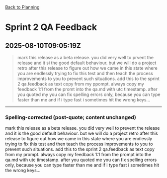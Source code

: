 [Back to Planning](./planning.md)

# Sprint 2 QA Feedback

## 2025-08-10T09:05:19Z
> mark this release as a beta release. you did very well to prvent the release and it si the good default behaviour. but we will do a project retro after this release to figure out how we came in this state where you are endlessly trying to fix this test and then teach the process improvements to you to prevent such situations. add this to the sprint 2 qa.feedback as text copy from my ppompt. always copy my feedback 1:1 from the promt into the qa.md with utc timestamp. after you quoted my you can fix spelling errors only, because you can type faster than me and if i type fast i sometimes hit the wrong keys...

---

### Spelling-corrected (post-quote; content unchanged)
mark this release as a beta release. you did very well to prevent the release and it is the good default behaviour. but we will do a project retro after this release to figure out how we came in this state where you are endlessly trying to fix this test and then teach the process improvements to you to prevent such situations. add this to the sprint 2 qa.feedback as text copy from my prompt. always copy my feedback 1:1 from the prompt into the qa.md with utc timestamp. after you quoted me you can fix spelling errors only, because you can type faster than me and if i type fast i sometimes hit the wrong keys...


